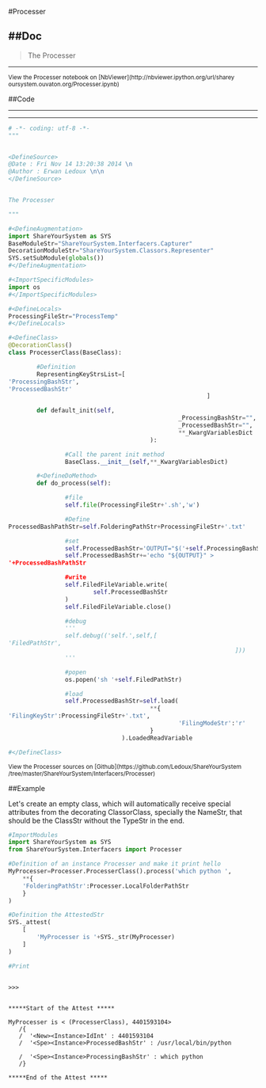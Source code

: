 

<!--
FrozenIsBool False
-->

#Processer

##Doc
----


>
> The Processer
>
>

----

<small>
View the Processer notebook on [NbViewer](http://nbviewer.ipython.org/url/sharey
oursystem.ouvaton.org/Processer.ipynb)
</small>




<!--
FrozenIsBool False
-->

##Code

----

<ClassDocStr>

----

```python
# -*- coding: utf-8 -*-
"""


<DefineSource>
@Date : Fri Nov 14 13:20:38 2014 \n
@Author : Erwan Ledoux \n\n
</DefineSource>


The Processer

"""

#<DefineAugmentation>
import ShareYourSystem as SYS
BaseModuleStr="ShareYourSystem.Interfacers.Capturer"
DecorationModuleStr="ShareYourSystem.Classors.Representer"
SYS.setSubModule(globals())
#</DefineAugmentation>

#<ImportSpecificModules>
import os
#</ImportSpecificModules>

#<DefineLocals>
ProcessingFileStr="ProcessTemp"
#</DefineLocals>

#<DefineClass>
@DecorationClass()
class ProcesserClass(BaseClass):

        #Definition
        RepresentingKeyStrsList=[
'ProcessingBashStr',
'ProcessedBashStr'
                                                        ]

        def default_init(self,
                                                _ProcessingBashStr="",
                                                _ProcessedBashStr="",
                                                **_KwargVariablesDict
                                        ):

                #Call the parent init method
                BaseClass.__init__(self,**_KwargVariablesDict)

        #<DefineDoMethod>
        def do_process(self):

                #file
                self.file(ProcessingFileStr+'.sh','w')

                #Define
ProcessedBashPathStr=self.FolderingPathStr+ProcessingFileStr+'.txt'

                #set
                self.ProcessedBashStr='OUTPUT="$('+self.ProcessingBashStr+')"\n'
                self.ProcessedBashStr+='echo "${OUTPUT}" >
'+ProcessedBashPathStr

                #write
                self.FiledFileVariable.write(
                        self.ProcessedBashStr
                )
                self.FiledFileVariable.close()

                #debug
                '''
                self.debug(('self.',self,[
'FiledPathStr',
                                                                ]))
                '''

                #popen
                os.popen('sh '+self.FiledPathStr)

                #load
                self.ProcessedBashStr=self.load(
                                        **{
'FilingKeyStr':ProcessingFileStr+'.txt',
                                                'FilingModeStr':'r'
                                        }
                                ).LoadedReadVariable

#</DefineClass>


```

<small>
View the Processer sources on [Github](https://github.com/Ledoux/ShareYourSystem
/tree/master/ShareYourSystem/Interfacers/Processer)
</small>




<!---
FrozenIsBool True
-->

##Example

Let's create an empty class, which will automatically receive
special attributes from the decorating ClassorClass,
specially the NameStr, that should be the ClassStr
without the TypeStr in the end.

```python
#ImportModules
import ShareYourSystem as SYS
from ShareYourSystem.Interfacers import Processer

#Definition of an instance Processer and make it print hello
MyProcesser=Processer.ProcesserClass().process('which python ',
    **{
    'FolderingPathStr':Processer.LocalFolderPathStr
    }
)

#Definition the AttestedStr
SYS._attest(
    [
        'MyProcesser is '+SYS._str(MyProcesser)
    ]
)

#Print



```


```console
>>>


*****Start of the Attest *****

MyProcesser is < (ProcesserClass), 4401593104>
   /{
   /  '<New><Instance>IdInt' : 4401593104
   /  '<Spe><Instance>ProcessedBashStr' : /usr/local/bin/python

   /  '<Spe><Instance>ProcessingBashStr' : which python
   /}

*****End of the Attest *****



```


